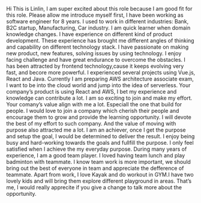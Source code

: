 
Hi This is Linlin, I am super excited about this role because I am good fit for this role. Please allow me introduce myself first, I have been working as software engineer for 8 years. I used to work in different industries: Bank, B2C startup, Manufacturing, Car industry. I am quick learner when domain knowledge changes. I have experience on different kind of product development. These experience has brought me different angles of thinking and capability on different technology stack. I have passionate on making new product, new features, solving issues by using technology. I enjoy facing challenge and have great endurance to overcome the obstacles. I has been attracted by frontend technology,cause it keeps evolving very fast, and becore more powerful. I experienced several projects using Vue.js, React and Java. Currently I am preparing AWS architecture associate exam, I want to be into the cloud world and jump into the idea of serverless. Your company’s product is using React and AWS, I bet my experience and knowledge can contribute a lot. I am so exciting to join and make my effort.
Your comany’s value align with me a lot. EspecialI the one that build for people. I would love to join a company which cherish their people and encourage them to grow and provide the learning opportunity. I will devote the best of my effort to such company.  And the value of moving with purpose also attracted me a lot. I am an achiever, once I get the purpose and setup the goal, I would be determined to deliver the result. I enjoy being busy and hard-working towards the goals and fullfill the purpose. I only feel satisfied when I achieve the my everyday purpose.
During many years of experience, I am a good team player. I loved having team lunch and play badminton with teammate. I know team work is more important, we should bring out the best of everyone in team and appreciate the defference of teammate. 
Apart from work, I love Kayak and do workout in GYM.I have two lovely kids and will bring them explore different playground in areas.
That’s me, I would really apprecite if you give a change to talk more about the opportunity.

